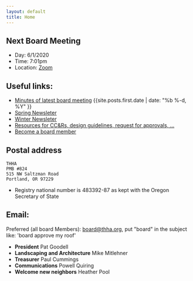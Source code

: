 ```yaml
---
layout: default
title: Home
---
```

## Next Board Meeting
- Day: 6/1/2020
- Time: 7:01pm
- Location: [Zoom](https://us04web.zoom.us/j/3516774555)

## Useful links:
* [Minutes of latest board meeting]({{site.posts.first.url}}) {{site.posts.first.date | date: "%b %-d, %Y" }}
* [Spring Newsleter](2020/03/28/newsletter.html)
* [Winter Newsleter](2019/01/14/newsletter.html)
* [Resources for CC&Rs, design guidelines, request for approvals, ...](/resources/)
* [Become a board member](jointheboard)

## Postal address

    THHA
    PMB #824
    515 NW Saltzman Road
    Portland, OR 97229

* Registry national number is 483392-87 as kept with the Oregon Secretary of State

## Email:
Preferred (all board Members): board@thha.org, put "board" in the subject like: 'board approve my roof'

* **President** Pat Goodell
* **Landscaping and Architecture** Mike Mitlehner
* **Treasurer** Paul Cummings
* **Communications** Powell Quiring
* **Welcome new neighbors** Heather Pool
